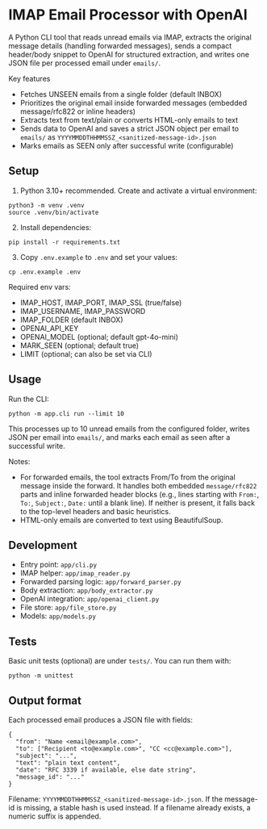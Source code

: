 # IMAP Email Processor with OpenAI

A Python CLI tool that reads unread emails via IMAP, extracts the original message details (handling forwarded messages), sends a compact header/body snippet to OpenAI for structured extraction, and writes one JSON file per processed email under `emails/`.

Key features
- Fetches UNSEEN emails from a single folder (default INBOX)
- Prioritizes the original email inside forwarded messages (embedded message/rfc822 or inline headers)
- Extracts text from text/plain or converts HTML-only emails to text
- Sends data to OpenAI and saves a strict JSON object per email to `emails/` as `YYYYMMDDTHHMMSSZ_<sanitized-message-id>.json`
- Marks emails as SEEN only after successful write (configurable)

## Setup

1) Python 3.10+ recommended. Create and activate a virtual environment:

```
python3 -m venv .venv
source .venv/bin/activate
```

2) Install dependencies:

```
pip install -r requirements.txt
```

3) Copy `.env.example` to `.env` and set your values:

```
cp .env.example .env
```

Required env vars:
- IMAP_HOST, IMAP_PORT, IMAP_SSL (true/false)
- IMAP_USERNAME, IMAP_PASSWORD
- IMAP_FOLDER (default INBOX)
- OPENAI_API_KEY
- OPENAI_MODEL (optional; default gpt-4o-mini)
- MARK_SEEN (optional; default true)
- LIMIT (optional; can also be set via CLI)

## Usage

Run the CLI:

```
python -m app.cli run --limit 10
```

This processes up to 10 unread emails from the configured folder, writes JSON per email into `emails/`, and marks each email as seen after a successful write.

Notes:
- For forwarded emails, the tool extracts From/To from the original message inside the forward. It handles both embedded `message/rfc822` parts and inline forwarded header blocks (e.g., lines starting with `From:`, `To:`, `Subject:`, `Date:` until a blank line). If neither is present, it falls back to the top-level headers and basic heuristics.
- HTML-only emails are converted to text using BeautifulSoup.

## Development

- Entry point: `app/cli.py`
- IMAP helper: `app/imap_reader.py`
- Forwarded parsing logic: `app/forward_parser.py`
- Body extraction: `app/body_extractor.py`
- OpenAI integration: `app/openai_client.py`
- File store: `app/file_store.py`
- Models: `app/models.py`

## Tests

Basic unit tests (optional) are under `tests/`. You can run them with:

```
python -m unittest
```

## Output format

Each processed email produces a JSON file with fields:

```
{
  "from": "Name <email@example.com>",
  "to": ["Recipient <to@example.com>", "CC <cc@example.com>"],
  "subject": "...",
  "text": "plain text content",
  "date": "RFC 3339 if available, else date string",
  "message_id": "..."
}
```

Filename: `YYYYMMDDTHHMMSSZ_<sanitized-message-id>.json`. If the message-id is missing, a stable hash is used instead. If a filename already exists, a numeric suffix is appended.
